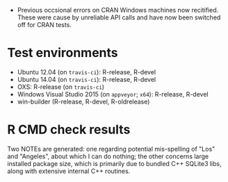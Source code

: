 * Previous occsional errors on CRAN Windows machines now recitified. These were
  cause by unreliable API calls and have now been switched off for CRAN tests.

# Test environments

* Ubuntu 12.04 (on `travis-ci`): R-release, R-devel
* Ubuntu 14.04 (on `travis-ci`): R-release, R-devel
* OXS: R-release (on `travis-ci`)
* Windows Visual Studio 2015 (on `appveyor`; `x64`): R-release, R-devel
* win-builder (R-release, R-devel, R-oldrelease)


# R CMD check results

Two NOTEs are generated: one regarding potential mis-spelling of "Los" and
"Angeles", about which I can do nothing; the other concerns large installed
package size, which is primarily due to bundled C++ SQLite3 libs, along with
extensive internal C++ routines.
